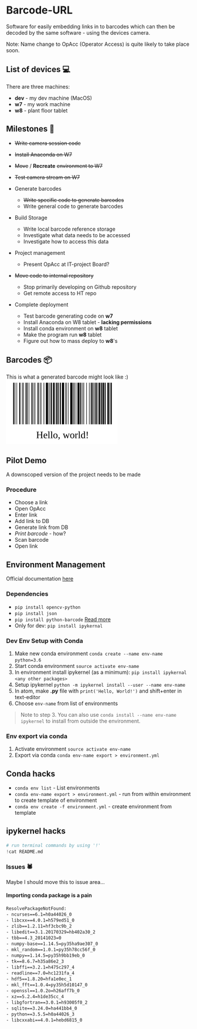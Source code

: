 # Barcode-URL
Software for easily embedding links in to barcodes which can then be decoded by the same software - using the devices camera.

Note: Name change to OpAcc (Operator Access) is quite likely to take place soon.

## List of devices 💻
There are three machines:
* **dev** - my dev machine (MacOS)
* **w7** - my work machine
* **w8** - plant floor tablet

## Milestones 🏁
* ~~Write camera session code~~
* ~~Install Anaconda on W7~~
* ~~Move~~ / **Recreate** ~~environment to W7~~
* ~~Test camera stream on W7~~
* Generate barcodes
  * ~~Write specific code to generate barcodes~~
  * Write general code to generate barcodes
* Build Storage
  * Write local barcode reference storage
  * Investigate what data needs to be accessed
  * Investigate how to access this data
* Project management
  * Present OpAcc at IT-project Board?
* ~~Move code to internal repository~~
  * Stop primarily developing on Github repository
  * Get remote access to HT repo

* Complete deployment
  * Test barcode generating code on **w7**
  * Install Anaconda on W8 tablet - **lacking permissions**
  * Install conda environment on **w8** tablet
  * Make the program run **w8** tablet
  * Figure out how to mass deploy to **w8**'s

## Barcodes 📦
This is what a generated barcode might look like :)
![barcode](python/data/barcode.svg)

## Pilot Demo
A downscoped version of the project needs to be made
### Procedure
* Choose a link
* Open OpAcc
* Enter link
* Add link to DB
* Generate link from DB
* *Print barcode* - how?
* Scan barcode
* Open link


## Environment Management
Official documentation [here](https://conda.io/docs/user-guide/tasks/manage-environments.html)

### Dependencies
* `pip install opencv-python`
* `pip install json`
* `pip install python-barcode` [Read more](https://pypi.org/project/python-barcode/)
* Only for dev: `pip install ipykernal`

### Dev Env Setup with Conda
1. Make new conda environment `conda create --name env-name python=3.6`
2. Start conda environment `source activate env-name`
3. In environment install ipykernel (as a minimum): `pip install ipykernal <any other packages>`
4. Setup ipykernel `python -m ipykernel install --user --name env-name`
5. In atom, make **.py** file with `print('Hello, World!')` and shift+enter in text-editor
6. Choose `env-name` from list of environments

> Note to step 3.
You can also use `conda install --name env-name ipykernel` to install from outside the environment.

### Env export via conda
1. Activate environment `source activate env-name`
2. Export via conda `conda env-name export > environment.yml`

## Conda hacks
* `conda env list` - List environments
* `conda env-name export > environment.yml` - run from within environment to create template of environment
* `conda env create -f environment.yml` - create environment from template

## ipykernel hacks
```python
# run terminal commands by using '!'
!cat README.md
```

### Issues 🕷
Maybe I should move this to issue area...

#### Importing conda package is a pain
```
ResolvePackageNotFound:
- ncurses==6.1=h0a44026_0
- libcxx==4.0.1=h579ed51_0
- zlib==1.2.11=hf3cbc9b_2
- libedit==3.1.20170329=hb402a30_2
- tbb==4.3_20141023=0
- numpy-base==1.14.5=py35ha9ae307_0
- mkl_random==1.0.1=py35h78cc56f_0
- numpy==1.14.5=py35h9bb19eb_0
- tk==8.6.7=h35a86e2_3
- libffi==3.2.1=h475c297_4
- readline==7.0=hc1231fa_4
- hdf5==1.8.20=hfa1e0ec_1
- mkl_fft==1.0.4=py35h5d10147_0
- openssl==1.0.2o=h26aff7b_0
- xz==5.2.4=h1de35cc_4
- libgfortran==3.0.1=h93005f0_2
- sqlite==3.24.0=ha441bb4_0
- python==3.5.5=h0a44026_3
- libcxxabi==4.0.1=hebd6815_0
```
